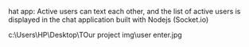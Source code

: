 hat app: Active users can text each other, and the list of active users is displayed in the chat application built
with Nodejs (Socket.io)


c:\Users\HP\Desktop\TOur project img\user enter.jpg

